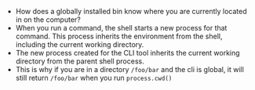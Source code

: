 - How does a globally installed bin know where you are currently located in on the computer?
- When you run a command, the shell starts a new process for that command. This process inherits the environment from the shell, including the current working directory.
- The new process created for the CLI tool inherits the current working directory from the parent shell process.
- This is why if you are in a directory `/foo/bar` and the cli is global, it will still return `/foo/bar` when you run `process.cwd()`